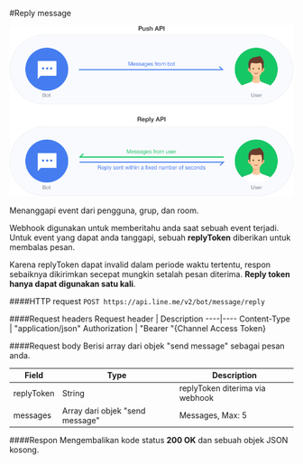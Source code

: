 #Reply message

![pushrep](_img/msgapi-figure4.png)

Menanggapi event dari pengguna, grup, dan room.

Webhook digunakan untuk memberitahu anda saat sebuah event terjadi. Untuk event yang dapat anda tanggapi, sebuah **replyToken** diberikan untuk membalas pesan.

Karena replyToken dapat invalid dalam periode waktu tertentu, respon sebaiknya dikirimkan secepat mungkin setalah pesan diterima. **Reply token hanya dapat digunakan satu kali**.

####HTTP request
`POST https://api.line.me/v2/bot/message/reply`

####Request headers
Request header | Description
----|----
Content-Type	| "application/json"
Authorization |	"Bearer "{Channel Access Token}

####Request body
Berisi array dari objek "send message" sebagai pesan anda.

Field	| Type | Description
---|---|---
replyToken | String | replyToken diterima via webhook
messages | Array dari objek "send message" | Messages, Max: 5

####Respon
Mengembalikan kode status **200 OK** dan sebuah objek JSON kosong.

